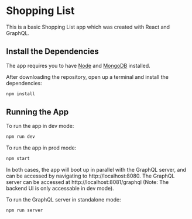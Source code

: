 # Shopping List

This is a basic Shopping List app which was created with React and GraphQL.

## Install the Dependencies

The app requires you to have [Node](https://nodejs.org/en/download/) and [MongoDB](https://www.mongodb.com/) installed.

After downloading the repository, open up a terminal and install the dependencies:
```sh
npm install
```

## Running the App

To run the app in dev mode:
```sh
npm run dev
```

To run the app in prod mode:
```sh
npm start
```

In both cases, the app will boot up in parallel with the GraphQL server, and can be accessed by navigating to http://localhost:8080. The GraphQL server can be accessed at http://localhost:8081/graphql (Note: The backend UI is only accessable in dev mode).

To run the GraphQL server in standalone mode:
```sh
npm run server
```
